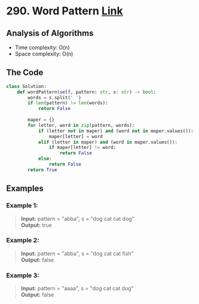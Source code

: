 # 290. Word Pattern [Link](https://leetcode.com/problems/word-pattern/)

## Analysis of Algorithms
 - Time complexity: O(n)
 - Space complexity: O(n)

## The Code

```Python
class Solution:
    def wordPattern(self, pattern: str, s: str) -> bool:
        words = s.split(' ')
        if len(pattern) != len(words):
            return False
        
        maper = {}
        for letter, word in zip(pattern, words):
            if (letter not in maper) and (word not in maper.values()):
                maper[letter] = word
            elif (letter in maper) and (word in maper.values()):
                if maper[letter] != word:
                    return False
            else:
                return False
        return True
```

## Examples

### Example 1:
> **Input:** pattern = "abba", s = "dog cat cat dog"<br/>
> **Output:** true
### Example 2:
> **Input:** pattern = "abba", s = "dog cat cat fish"<br/>
> **Output:** false

### Example 3:
> **Input:** pattern = "aaaa", s = "dog cat cat dog"<br/>
> **Output:** false


